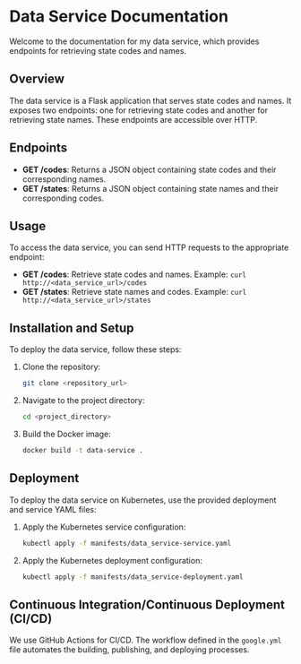 # Data Service Documentation

Welcome to the documentation for my data service, which provides endpoints for retrieving state codes and names.

## Overview

The data service is a Flask application that serves state codes and names. It exposes two endpoints: one for retrieving state codes and another for retrieving state names. These endpoints are accessible over HTTP.

## Endpoints

- **GET /codes**: Returns a JSON object containing state codes and their corresponding names.
- **GET /states**: Returns a JSON object containing state names and their corresponding codes.

## Usage

To access the data service, you can send HTTP requests to the appropriate endpoint:

- **GET /codes**: Retrieve state codes and names.
  Example: `curl http://<data_service_url>/codes`
- **GET /states**: Retrieve state names and codes.
  Example: `curl http://<data_service_url>/states`

## Installation and Setup

To deploy the data service, follow these steps:

1. Clone the repository:

    ```bash
    git clone <repository_url>
    ```

2. Navigate to the project directory:

    ```bash
    cd <project_directory>
    ```
    
3. Build the Docker image:

    ```bash
    docker build -t data-service .
    ```

## Deployment

To deploy the data service on Kubernetes, use the provided deployment and service YAML files:

1. Apply the Kubernetes service configuration:

    ```bash
    kubectl apply -f manifests/data_service-service.yaml
    ```

2. Apply the Kubernetes deployment configuration:

    ```bash
    kubectl apply -f manifests/data_service-deployment.yaml
    ```

## Continuous Integration/Continuous Deployment (CI/CD)

We use GitHub Actions for CI/CD. The workflow defined in the `google.yml` file automates the building, publishing, and deploying processes.

